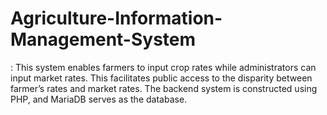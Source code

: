 # Agriculture-Information-Management-System
: This system enables farmers to input crop rates while administrators can input market rates. This facilitates public access to the disparity between farmer’s rates and market rates. The backend system is constructed using PHP, and MariaDB serves as the database.
